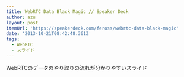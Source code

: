 ```yaml
---
title: WebRTC Data Black Magic // Speaker Deck
author: azu
layout: post
itemUrl: 'https://speakerdeck.com/feross/webrtc-data-black-magic'
date: '2013-10-21T08:42:48.361Z'
tags:
  - WebRTC
  - スライド
---
```

WebRTCのデータのやり取りの流れが分かりやすいスライド
